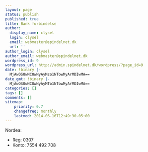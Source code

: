 ```yaml
---
layout: page
status: publish
published: true
title: Bank forbindelse
author:
  display_name: clysel
  login: clysel
  email: webmaster@spindelnet.dk
  url: ''
author_login: clysel
author_email: webmaster@spindelnet.dk
wordpress_id: 9
wordpress_url: http://admin.spindelnet.dk/wordpress/?page_id=9
date: !binary |-
  MjAwOS0wNC0wNyAyMzo1NTowMyArMDIwMA==
date_gmt: !binary |-
  MjAwOS0wNC0wNyAyMTo1NTowMyArMDIwMA==
categories: []
tags: []
comments: []
sitemap:
    priority: 0.7
    changefreq: monthly
    lastmod: 2014-06-16T12:49:30-05:00
---
```

<p>Nordea:</p>
<ul>
<li>Reg: 0307
<li>Konto: 7554 492 708
<ul>
